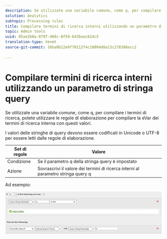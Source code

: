 ```yaml
---
description: Se utilizzate una variabile comune, come q, per compilare i termini di ricerca, potete utilizzare le regole di elaborazione per compilare la eVar dei termini di ricerca interna con questi valori.
solution: Analytics
subtopic: Processing rules
title: Compilare termini di ricerca interni utilizzando un parametro di stringa query
topic: Admin tools
uuid: 05ae2b0a-8797-468c-8f59-643beac614c5
translation-type: tm+mt
source-git-commit: 16ba0b12e0f70112f4c10804d0a13c278388ecc2

---
```



# Compilare termini di ricerca interni utilizzando un parametro di stringa query

Se utilizzate una variabile comune, come q, per compilare i termini di ricerca, potete utilizzare le regole di elaborazione per compilare la eVar dei termini di ricerca interna con questi valori.

I valori delle stringhe di query devono essere codificati in Unicode o UTF-8 per essere letti dalle regole di elaborazione.

| Set di regole | Valore |
|---|---|
| Condizione | Se il parametro q della stringa query è impostato |
| Azione | Sovrascrivi il valore dei termini di ricerca interni al parametro stringa query q |

Ad esempio:

![](assets/populate-internal-search-terms.png)

